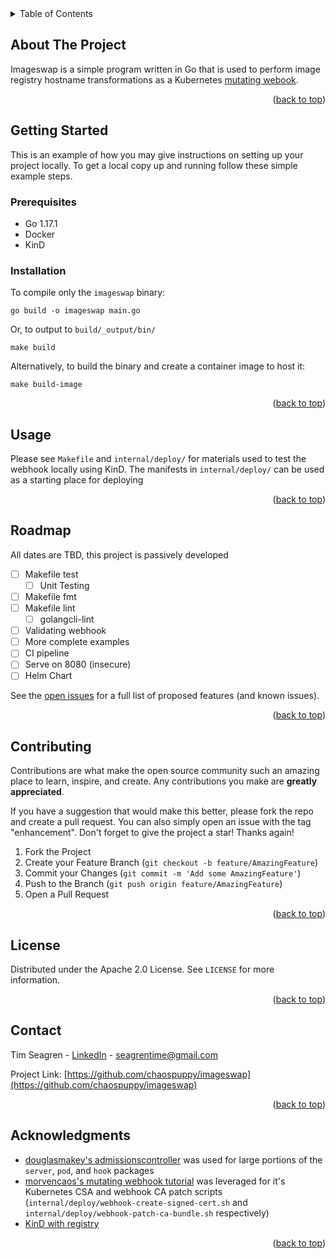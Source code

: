 <div id="top"></div>

<!-- TABLE OF CONTENTS -->
<details>
  <summary>Table of Contents</summary>
  <ol>
    <li>
      <a href="#about-the-project">About Imagswap</a>
    </li>
    <li>
      <a href="#getting-started">Getting Started</a>
      <ul>
        <li><a href="#prerequisites">Prerequisites</a></li>
        <li><a href="#installation">Installation</a></li>
      </ul>
    </li>
    <li><a href="#usage">Usage</a></li>
    <li><a href="#roadmap">Roadmap</a></li>
    <li><a href="#contributing">Contributing</a></li>
    <li><a href="#license">License</a></li>
    <li><a href="#contact">Contact</a></li>
    <li><a href="#acknowledgments">Acknowledgments</a></li>
  </ol>
</details>



<!-- ABOUT THE PROJECT -->
## About The Project
Imageswap is a simple program written in Go that is used to perform image registry hostname transformations as a Kubernetes [mutating webook](https://kubernetes.io/docs/reference/access-authn-authz/admission-controllers/#mutatingadmissionwebhook).
<p align="right">(<a href="#top">back to top</a>)</p>

<!-- GETTING STARTED -->
## Getting Started

This is an example of how you may give instructions on setting up your project locally.
To get a local copy up and running follow these simple example steps.

### Prerequisites
- Go 1.17.1
- Docker
- KinD

### Installation
To compile only the `imageswap` binary:
```
go build -o imageswap main.go
```
Or, to output to `build/_output/bin/`
```
make build
```

Alternatively, to build the binary and create a container image to host it:
```
make build-image
```

<p align="right">(<a href="#top">back to top</a>)</p>

<!-- USAGE EXAMPLES -->
## Usage
Please see `Makefile` and `internal/deploy/` for materials used to test the webhook locally using KinD.  The manifests in `internal/deploy/` can be used as a starting place for deploying

<p align="right">(<a href="#top">back to top</a>)</p>

<!-- ROADMAP -->
## Roadmap
All dates are TBD, this project is passively developed

- [ ] Makefile test
  - [ ] Unit Testing
- [ ] Makefile fmt
- [ ] Makefile lint
  - [ ] golangcli-lint
- [ ] Validating webhook
- [ ] More complete examples
- [ ] CI pipeline
- [ ] Serve on 8080 (insecure)
- [ ] Helm Chart

See the [open issues](https://github.com/chaospuppy/imageswap/issues) for a full list of proposed features (and known issues).

<p align="right">(<a href="#top">back to top</a>)</p>

<!-- CONTRIBUTING -->
## Contributing

Contributions are what make the open source community such an amazing place to learn, inspire, and create. Any contributions you make are **greatly appreciated**.

If you have a suggestion that would make this better, please fork the repo and create a pull request. You can also simply open an issue with the tag "enhancement".
Don't forget to give the project a star! Thanks again!

1. Fork the Project
2. Create your Feature Branch (`git checkout -b feature/AmazingFeature`)
3. Commit your Changes (`git commit -m 'Add some AmazingFeature'`)
4. Push to the Branch (`git push origin feature/AmazingFeature`)
5. Open a Pull Request

<p align="right">(<a href="#top">back to top</a>)</p>

<!-- LICENSE -->
## License

Distributed under the Apache 2.0 License. See `LICENSE` for more information.

<p align="right">(<a href="#top">back to top</a>)</p>

<!-- CONTACT -->
## Contact

Tim Seagren - [LinkedIn](https://www.linkedin.com/in/tim-seagren-7876aa112/) - seagrentime@gmail.com

Project Link: [https://github.com/chaospuppy/imageswap](https://github.com/chaospuppy/imageswap)

<p align="right">(<a href="#top">back to top</a>)</p>



<!-- ACKNOWLEDGMENTS -->
## Acknowledgments

* [douglasmakey's admissionscontroller](https://github.com/douglasmakey/admissioncontroller) was used for large portions of the `server`, `pod`, and `hook` packages
* [morvencaos's mutating webhook tutorial](https://github.com/morvencao/kube-mutating-webhook-tutorial) was leveraged for it's Kubernetes CSA and webhook CA patch scripts (`internal/deploy/webhook-create-signed-cert.sh` and `internal/deploy/webhook-patch-ca-bundle.sh` respectively)
* [KinD with registry](https://kind.sigs.k8s.io/docs/user/local-registry/#create-a-cluster-and-registry)

<p align="right">(<a href="#top">back to top</a>)</p>
